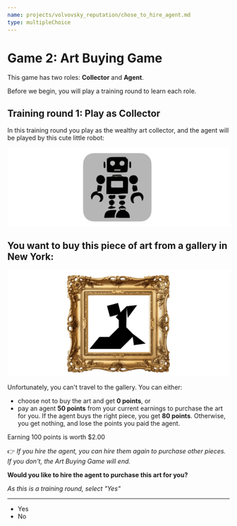 ```yaml
---
name: projects/volvovsky_reputation/chose_to_hire_agent.md
type: multipleChoice
---
```


# Game 2: Art Buying Game

This game has two roles: **Collector** and **Agent**.

Before we begin, you will play a training round to learn each role.

## Training round 1: Play as **Collector**

In this training round you play as the wealthy art collector, and the agent will be played by this cute little robot:

![robot image](projects/volvovsky_reputation/robot_icon.jpg)

## You want to buy this piece of art from a gallery in New York:

![purchase image](projects/volvovsky_reputation/training_art.jpg)

Unfortunately, you can't travel to the gallery. You can either:

- choose not to buy the art and get **0 points**, or
- pay an agent **50 points** from your current earnings to purchase the art for you. If the agent buys the right piece, you get **80 points**. Otherwise, you get nothing, and lose the points you paid the agent.

Earning 100 points is worth $2.00

👉 _If you hire the agent, you can hire them again to purchase other pieces. If you don't, the Art Buying Game will end._

**Would you like to hire the agent to purchase this art for you?**

_As this is a training round, select "Yes"_

---

- Yes
- No
